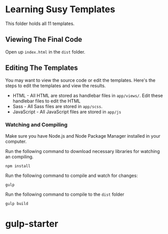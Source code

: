 # Learning Susy Templates

This folder holds all 11 templates. 

## Viewing The Final Code

Open up `index.html` in the `dist` folder. 

## Editing The Templates

You may want to view the source code or edit the templates. Here's the steps to edit the templates and view the results.

- HTML - All HTML are stored as handlebar files in `app/views/`. Edit these handlebar files to edit the HTML
- Sass - All Sass files are stored in `app/scss`. 
- JavaScript - All JavaScript files are stored in `app/js` 

### Watching and Compiling 

Make sure you have Node.js and Node Package Manager installed in your computer. 

Run the following command to download necessary libraries for watching an compiling. 

~~~
npm install 
~~~

Run the following command to compile and watch for changes: 

~~~
gulp 
~~~

Run the following command to compile to the `dist` folder

~~~
gulp build
~~~
# gulp-starter
